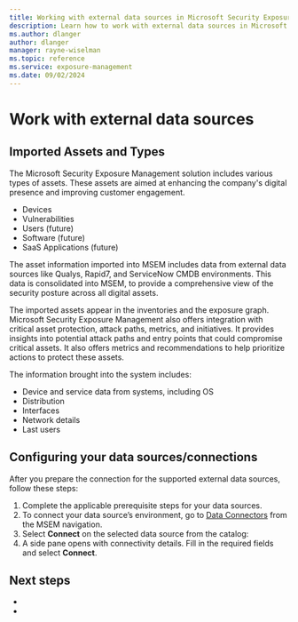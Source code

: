 ```yaml
---
title: Working with external data sources in Microsoft Security Exposure Management
description: Learn how to work with external data sources in Microsoft Security Exposure Management.
ms.author: dlanger
author: dlanger
manager: rayne-wiselman
ms.topic: reference
ms.service: exposure-management
ms.date: 09/02/2024
---
```


# Work with external data sources

## Imported Assets and Types

The Microsoft Security Exposure Management solution includes various types of assets. These assets are aimed at enhancing the company's digital presence and improving customer engagement.

- Devices
- Vulnerabilities
- Users (future)
- Software (future)
- SaaS Applications (future)

The asset information imported into MSEM includes data from external data sources like Qualys, Rapid7, and ServiceNow CMDB environments. This data is consolidated into MSEM, to provide a comprehensive view of the security posture across all digital assets.

The imported assets appear in the inventories and the exposure graph. Microsoft Security Exposure Management also offers integration with critical asset protection, attack paths, metrics, and initiatives. It provides insights into potential attack paths and entry points that could compromise critical assets. It also offers metrics and recommendations to help prioritize actions to protect these assets.

The information brought into the system includes:

- Device and service data from systems, including OS
- Distribution
- Interfaces
- Network details
- Last users

## Configuring your data sources/connections

After you prepare the connection for the supported external data sources, follow these steps:

1. Complete the applicable prerequisite steps for your data sources.
2. To connect your data source’s environment, go to [Data Connectors](https://security.microsoft.com/exposure-data-connectors) from the MSEM navigation.
3. Select **Connect** on the selected data source from the catalog:
4. A side pane opens with connectivity details. Fill in the required fields and select **Connect**.

## Next steps

-
-

